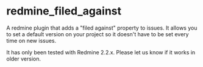 redmine_filed_against
=====================

A redmine plugin that adds a "filed against" property to issues. It allows you to set a default version on your 
project so it doesn't have to be set every time on new issues.

It has only been tested with Redmine 2.2.x. Please let us know if it works in older version.

